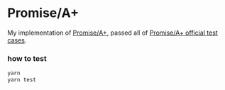 # Promise/A+

My implementation of [Promise/A+](https://promisesaplus.com/), passed all of [Promise/A+ official test cases](https://github.com/promises-aplus/promises-tests).

### how to test
```bash
yarn
yarn test
```

